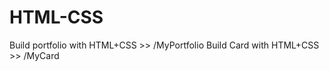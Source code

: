 # HTML-CSS
Build portfolio with HTML+CSS    >> /MyPortfolio
Build Card with HTML+CSS         >> /MyCard
